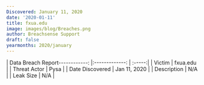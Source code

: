 ```yaml
---
Discovered: January 11, 2020
date: '2020-01-11'
title: fxua.edu
image: images/blog/Breaches.png
author: Breachsense Support
draft: false
yearmonths: 2020/january
---
```


| Data Breach Report------------:   |:-------------:    | :-----:|
| Victim    | fxua.edu      | 
| Threat Actor    | Pysa      | 
| Date Discovered    | Jan 11, 2020      | 
| Description    | N/A      | 
| Leak Size    | N/A      | 


